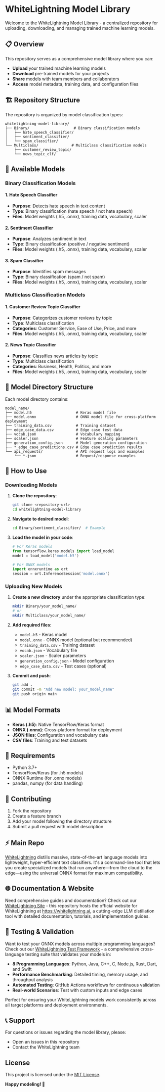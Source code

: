 # WhiteLightning Model Library

Welcome to the WhiteLightning Model Library - a centralized repository for uploading, downloading, and managing trained machine learning models.

## 📋 Overview

This repository serves as a comprehensive model library where you can:
- **Upload** your trained machine learning models
- **Download** pre-trained models for your projects  
- **Share** models with team members and collaborators
- **Access** model metadata, training data, and configuration files

## 🏗️ Repository Structure

The repository is organized by model classification types:

```
whitelightning-model-library/
├── Binary/                    # Binary classification models
│   ├── hate_speech_classifier/
│   ├── sentiment_classifier/
│   └── spam_classifier/
└── Multiclass/               # Multiclass classification models
    ├── customer_review_topic/
    └── news_topic_clf/
```

## 🤖 Available Models

### Binary Classification Models

#### 1. **Hate Speech Classifier**
- **Purpose**: Detects hate speech in text content
- **Type**: Binary classification (hate speech / not hate speech)
- **Files**: Model weights (.h5, .onnx), training data, vocabulary, scaler

#### 2. **Sentiment Classifier** 
- **Purpose**: Analyzes sentiment in text
- **Type**: Binary classification (positive / negative sentiment)
- **Files**: Model weights (.h5, .onnx), training data, vocabulary, scaler

#### 3. **Spam Classifier**
- **Purpose**: Identifies spam messages
- **Type**: Binary classification (spam / not spam)
- **Files**: Model weights (.h5, .onnx), training data, vocabulary, scaler

### Multiclass Classification Models

#### 1. **Customer Review Topic Classifier**
- **Purpose**: Categorizes customer reviews by topic
- **Type**: Multiclass classification
- **Categories**: Customer Service, Ease of Use, Price, and more
- **Files**: Model weights (.h5, .onnx), training data, vocabulary, scaler

#### 2. **News Topic Classifier**
- **Purpose**: Classifies news articles by topic
- **Type**: Multiclass classification  
- **Categories**: Business, Health, Politics, and more
- **Files**: Model weights (.h5, .onnx), training data, vocabulary, scaler

## 📁 Model Directory Structure

Each model directory contains:

```
model_name/
├── model.h5                    # Keras model file
├── model.onnx                  # ONNX model file for cross-platform deployment
├── training_data.csv           # Training dataset
├── edge_case_data.csv          # Edge case test data
├── vocab.json                  # Vocabulary mapping
├── scaler.json                 # Feature scaling parameters
├── generation_config.json      # Model generation configuration
├── *_edge_case_predictions.csv # Edge case prediction results
└── api_requests/               # API request logs and examples
    └── *.json                  # Request/response examples
```

## 🚀 How to Use

### Downloading Models

1. **Clone the repository**:
   ```bash
   git clone <repository-url>
   cd whitelightning-model-library
   ```

2. **Navigate to desired model**:
   ```bash
   cd Binary/sentiment_classifier/  # Example
   ```

3. **Load the model in your code**:
   ```python
   # For Keras models
   from tensorflow.keras.models import load_model
   model = load_model('model.h5')
   
   # For ONNX models
   import onnxruntime as ort
   session = ort.InferenceSession('model.onnx')
   ```

### Uploading New Models

1. **Create a new directory** under the appropriate classification type:
   ```bash
   mkdir Binary/your_model_name/
   # or
   mkdir Multiclass/your_model_name/
   ```

2. **Add required files**:
   - `model.h5` - Keras model
   - `model.onnx` - ONNX model (optional but recommended)
   - `training_data.csv` - Training dataset
   - `vocab.json` - Vocabulary file
   - `scaler.json` - Scaler parameters
   - `generation_config.json` - Model configuration
   - `edge_case_data.csv` - Test cases (optional)

3. **Commit and push**:
   ```bash
   git add .
   git commit -m "Add new model: your_model_name"
   git push origin main
   ```

## 📊 Model Formats

- **Keras (.h5)**: Native TensorFlow/Keras format
- **ONNX (.onnx)**: Cross-platform format for deployment
- **JSON files**: Configuration and vocabulary data
- **CSV files**: Training and test datasets

## 🔧 Requirements

- Python 3.7+
- TensorFlow/Keras (for .h5 models)
- ONNX Runtime (for .onnx models)
- pandas, numpy (for data handling)

## 📝 Contributing

1. Fork the repository
2. Create a feature branch
3. Add your model following the directory structure
4. Submit a pull request with model description

## ⚡  Main Repo

[WhiteLightning](https://github.com/Inoxoft/whitelightning) distills massive, state-of-the-art language models into lightweight, hyper-efficient text classifiers. It's a command-line tool that lets you create specialized models that run anywhere—from the cloud to the edge—using the universal ONNX format for maximum compatibility.

## 🌐 Documentation & Website

Need comprehensive guides and documentation? Check out our [WhiteLightning Site](https://github.com/whitelightning-ai/whitelightning-site) - this repository hosts the official website for WhiteLightning at https://whitelightning.ai, a cutting-edge LLM distillation tool with detailed documentation, tutorials, and implementation guides.

## 🧪 Testing & Validation

Want to test your ONNX models across multiple programming languages? Check out our [WhiteLightning Test Framework](https://github.com/Inoxoft/whitelightning) - a comprehensive cross-language testing suite that validates your models in:

* **8 Programming Languages**: Python, Java, C++, C, Node.js, Rust, Dart, and Swift
* **Performance Benchmarking**: Detailed timing, memory usage, and throughput analysis
* **Automated Testing**: GitHub Actions workflows for continuous validation
* **Real-world Scenarios**: Test with custom inputs and edge cases

Perfect for ensuring your WhiteLightning models work consistently across all target platforms and deployment environments.

## 📞 Support

For questions or issues regarding the model library, please:
- Open an issues in this repository
- Contact the WhiteLightning team

## License

This project is licensed under the [MIT License](./LICENSE).

**Happy modeling! 🚀** 